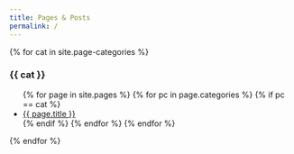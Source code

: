 ```yaml
---
title: Pages & Posts
permalink: /
---
```


{% for cat in site.page-categories %}

### {{ cat }}

<ul>
  {% for page in site.pages %}
    {% for pc in page.categories %}
      {% if pc == cat %}
        <li><a href="{{ page.url | prepend:site.baseurl  }}">{{ page.title }}</a></li>
      {% endif %}   <!-- cat-match-p -->
    {% endfor %}  <!-- page-category -->
  {% endfor %}  <!-- page -->
</ul>

{% endfor %} <!-- cat -->
